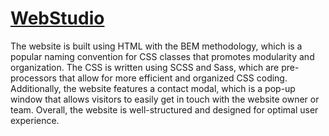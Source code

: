 # [WebStudio](https://aniapiwo.github.io/WebStudio/)

The website is built using HTML with the BEM methodology, which is a popular naming convention for CSS classes that promotes modularity and organization. The CSS is written using SCSS and Sass, which are pre-processors that allow for more efficient and organized CSS coding. Additionally, the website features a contact modal, which is a pop-up window that allows visitors to easily get in touch with the website owner or team. Overall, the website is well-structured and designed for optimal user experience.
